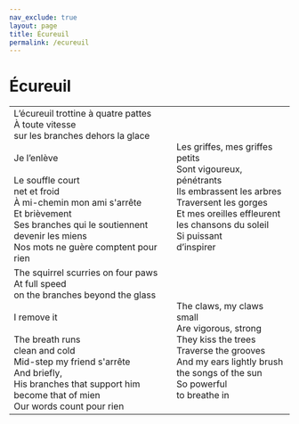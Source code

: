 ```yaml
---
nav_exclude: true
layout: page
title: Écureuil
permalink: /ecureuil
---
```

# Écureuil
<style>
td, th {
   border: none!important;
}
</style>
|                                                                                                                                                                                                                                                                                                                         |                                                                                                                                                                                                                                 |
|-------------------------------------------------------------------------------------------------------------------------------------------------------------------------------------------------------------------------------------------------------------------------------------------------------------------------|---------------------------------------------------------------------------------------------------------------------------------------------------------------------------------------------------------------------------------|
| L’écureuil trottine à quatre pattes <br/> À toute vitesse <br/> sur les branches dehors la glace<br/><br/>Je l’enlève<br/> <br/>Le souffle court<br/>net et froid<br/>À mi-chemin mon ami s'arrête<br/>Et brièvement<br/>Ses branches qui le soutiennent<br/>devenir les miens<br/>Nos mots ne guère comptent pour rien | <br/> <br/> Les griffes, mes griffes<br/>petits<br/>Sont vigoureux, pénétrants<br/>Ils embrassent les arbres<br/>Traversent les gorges<br/>Et mes oreilles effleurent<br/>les chansons du soleil<br/>Si puissant<br/>d’inspirer |
| The squirrel scurries on four paws<br/> At full speed <br/> on the branches beyond the glass<br/> <br/> I remove it <br/> <br/>The breath runs<br/>clean and cold<br/>Mid-step my friend s'arrête<br/>And briefly,<br/>His branches that support him<br/>become that of mien<br/>Our words count pour rien              | <br/> <br/> The claws, my claws<br/>small<br/>Are vigorous, strong<br/>They kiss the trees<br/>Traverse the grooves<br/>And my ears lightly brush<br/>the songs of the sun<br/>So powerful<br/>to breathe in                    |


